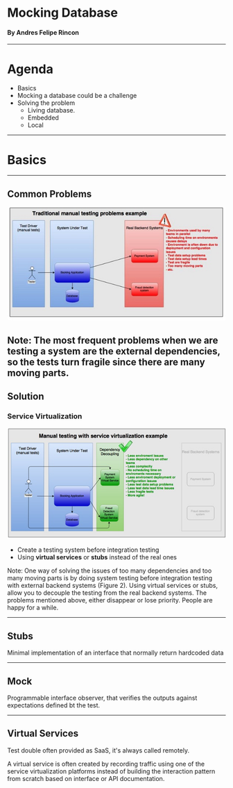 # Mocking Database 

#### By Andres Felipe Rincon

---
# Agenda

- Basics
- Mocking a database could be a challenge
- Solving the problem
    - Living database. 
     - Embedded
     - Local


---

# Basics

---
## Common Problems
![Figure1](assets/image/TraditionalManualTestingProblems.jpg)

Note:
The most frequent problems when we are testing a system are the external dependencies, so the tests turn fragile since there are many moving parts.
---
## Solution

### Service Virtualization
![Figure2](assets/image/ManualTestingSolutionWithServiceV.jpg)

- Create a testing system before integration testing 
- Using **virtual services** or **stubs** instead of the real ones  

Note: 
One way of solving the issues of too many dependencies and too many moving parts is by doing system testing before integration testing with external backend systems (Figure 2). Using virtual services or stubs, allow you to decouple the testing from the real backend systems. The problems mentioned above, either disappear or lose priority. People are happy for a while. 

---
## Stubs

Minimal implementation of an interface that normally return hardcoded data

---

## Mock 
Programmable interface observer, that verifies the outputs against expectations defined bt the test.

---
## Virtual Services
Test double often provided as SaaS, it's always called remotely.  

A virtual service is often created by recording traffic using one of the service virtualization platforms instead of building the interaction pattern from scratch based on interface or API documentation.